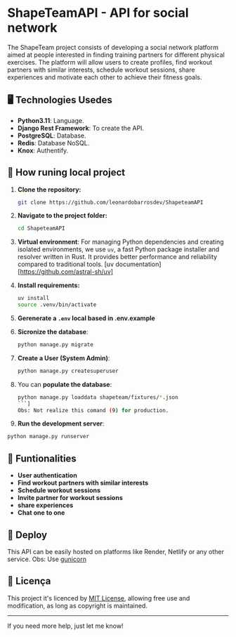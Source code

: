 # ShapeTeamAPI - API for social network

The ShapeTeam project consists of developing a social network platform aimed at people interested in finding training partners for different physical exercises. The platform will allow users to create profiles, find workout partners with similar interests, schedule workout sessions, share experiences and motivate each other to achieve their fitness goals.

## 🖥️ **Technologies Usedes**

- **Python3.11**: Language.
- **Django Rest Framework**: To create the API.
- **PostgreSQL**: Database.
- **Redis**: Database NoSQL.
- **Knox**: Authentify.


## 🚀 **How runing local project**

1. **Clone the repository:**
   ```bash
   git clone https://github.com/leonardobarrosdev/ShapeteamAPI
   ```

2. **Navigate to the project folder:**
   ```bash
   cd ShapeteamAPI
   ```

3. **Virtual environment**:
For managing Python dependencies and creating isolated environments, we use `uv`, a fast Python package installer and resolver written in Rust. It provides better performance and reliability compared to traditional tools.
[uv documentation][https://github.com/astral-sh/uv]

4. **Install requirements:**
   ```bash
   uv install
   source .venv/bin/activate
   ```

5. **Gerenerate a `.env` local based in .env.example**

7. **Sicronize the database**:
   ```bash
   python manage.py migrate
   ```
   
8. **Create a User (System Admin)**:
   ```bash
   python manage.py createsuperuser
   ```

9. You can **populate the database**:
   ```bash
   python manage.py loaddata shapeteam/fixtures/*.json
   ```]
   Obs: Not realize this comand (9) for production.

10. **Run the development server**:
   ```bash
   python manage.py runserver
   ```


## 🌟 **Funtionalities**

- **User authentication**
- **Find workout partners with similar interests**
- **Schedule workout sessions**
- **Invite partner for workout sessions**
- **share experiences**
- **Chat one to one**

## 🔗 **Deploy**

This API can be easily hosted on platforms like Render, Netlify or any other service. 
Obs: Use [gunicorn](https://docs.djangoproject.com/en/5.1/howto/deployment/wsgi/gunicorn/)

## 📝 **Licença**

This project it's licenced by [MIT License](LICENSE), allowing free use and modification, as long as copyright is maintained.

---

If you need more help, just let me know!
